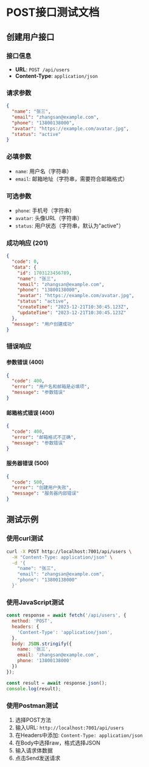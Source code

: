 # POST接口测试文档

## 创建用户接口

### 接口信息
- **URL**: `POST /api/users`
- **Content-Type**: `application/json`

### 请求参数
```json
{
  "name": "张三",
  "email": "zhangsan@example.com",
  "phone": "13800138000",
  "avatar": "https://example.com/avatar.jpg",
  "status": "active"
}
```

### 必填参数
- `name`: 用户名（字符串）
- `email`: 邮箱地址（字符串，需要符合邮箱格式）

### 可选参数
- `phone`: 手机号（字符串）
- `avatar`: 头像URL（字符串）
- `status`: 用户状态（字符串，默认为"active"）

### 成功响应 (201)
```json
{
  "code": 0,
  "data": {
    "id": 1703123456789,
    "name": "张三",
    "email": "zhangsan@example.com",
    "phone": "13800138000",
    "avatar": "https://example.com/avatar.jpg",
    "status": "active",
    "createTime": "2023-12-21T10:30:45.123Z",
    "updateTime": "2023-12-21T10:30:45.123Z"
  },
  "message": "用户创建成功"
}
```

### 错误响应

#### 参数错误 (400)
```json
{
  "code": 400,
  "error": "用户名和邮箱是必填项",
  "message": "参数错误"
}
```

#### 邮箱格式错误 (400)
```json
{
  "code": 400,
  "error": "邮箱格式不正确",
  "message": "参数错误"
}
```

#### 服务器错误 (500)
```json
{
  "code": 500,
  "error": "创建用户失败",
  "message": "服务器内部错误"
}
```

## 测试示例

### 使用curl测试
```bash
curl -X POST http://localhost:7001/api/users \
  -H "Content-Type: application/json" \
  -d '{
    "name": "张三",
    "email": "zhangsan@example.com",
    "phone": "13800138000"
  }'
```

### 使用JavaScript测试
```javascript
const response = await fetch('/api/users', {
  method: 'POST',
  headers: {
    'Content-Type': 'application/json',
  },
  body: JSON.stringify({
    name: '张三',
    email: 'zhangsan@example.com',
    phone: '13800138000'
  })
});

const result = await response.json();
console.log(result);
```

### 使用Postman测试
1. 选择POST方法
2. 输入URL: `http://localhost:7001/api/users`
3. 在Headers中添加: `Content-Type: application/json`
4. 在Body中选择raw，格式选择JSON
5. 输入请求体数据
6. 点击Send发送请求 